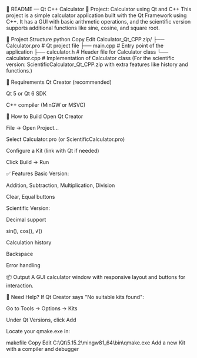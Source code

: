 📘 README — Qt C++ Calculator
🧮 Project: Calculator using Qt and C++
This project is a simple calculator application built with the Qt Framework using C++. It has a GUI with basic arithmetic operations, and the scientific version supports additional functions like sine, cosine, and square root.

📂 Project Structure
python
Copy
Edit
Calculator_Qt_CPP.zip/
├── Calculator.pro         # Qt project file
├── main.cpp               # Entry point of the application
├── calculator.h           # Header file for Calculator class
└── calculator.cpp         # Implementation of Calculator class
(For the scientific version: ScientificCalculator_Qt_CPP.zip with extra features like history and functions.)

🔧 Requirements
Qt Creator (recommended)

Qt 5 or Qt 6 SDK

C++ compiler (MinGW or MSVC)

🚀 How to Build
Open Qt Creator

File → Open Project...

Select Calculator.pro (or ScientificCalculator.pro)

Configure a Kit (link with Qt if needed)

Click Build → Run

✅ Features
Basic Version:

Addition, Subtraction, Multiplication, Division

Clear, Equal buttons

Scientific Version:

Decimal support

sin(), cos(), √()

Calculation history

Backspace

Error handling

📦 Output
A GUI calculator window with responsive layout and buttons for interaction.

🙋 Need Help?
If Qt Creator says "No suitable kits found":

Go to Tools → Options → Kits

Under Qt Versions, click Add

Locate your qmake.exe in:

makefile
Copy
Edit
C:\Qt\5.15.2\mingw81_64\bin\qmake.exe
Add a new Kit with a compiler and debugger
